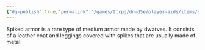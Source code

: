 ```yaml
---
{"dg-publish":true,"permalink":"/games/ttrpg/dn-d5e/player-aids/items/spiked-armor/","tags":["TTRPG/DND/5e","damage","warding"],"noteIcon":""}
---
```



Spiked armor is a rare type of medium armor made by dwarves. It consists of a leather coat and leggings covered with spikes that are usually made of metal.